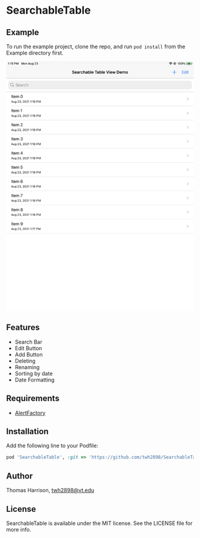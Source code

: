 # SearchableTable

## Example

To run the example project, clone the repo, and run `pod install` from the Example directory first.

![Screenshot of Example](docs/screenshot.png)

## Features

- Search Bar
- Edit Button
- Add Button
- Deleting
- Renaming
- Sorting by date
- Date Formatting

## Requirements

- [AlertFactory](https://github.com/twh2898/AlertFactory)

## Installation

Add the following line to your Podfile:

```ruby
pod 'SearchableTable', :git => 'https://github.com/twh2898/SearchableTable'
```

## Author

Thomas Harrison, twh2898@vt.edu

## License

SearchableTable is available under the MIT license. See the LICENSE file for more info.
